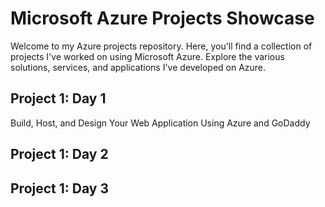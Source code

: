 # Microsoft Azure Projects Showcase

Welcome to my Azure projects repository. Here, you'll find a collection of projects I've worked on using Microsoft Azure. Explore the various solutions, services, and applications I've developed on Azure.


## Project 1: Day 1

Build, Host, and Design Your Web Application Using Azure and GoDaddy

## Project 1: Day 2

## Project 1: Day 3

